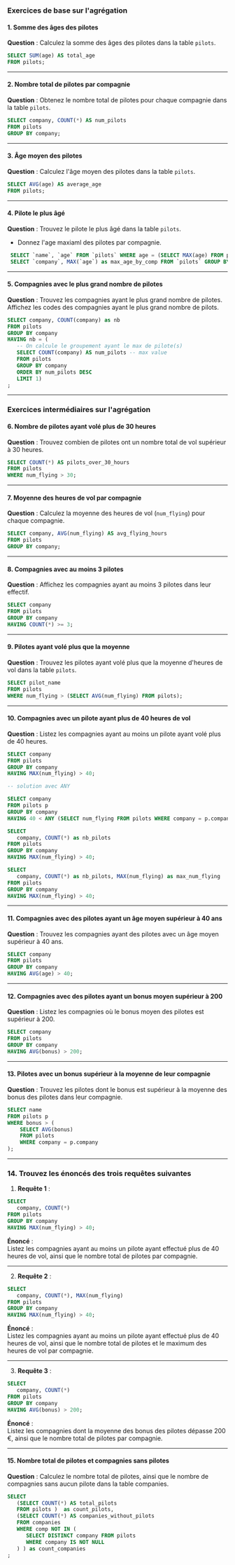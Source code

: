 ### **Exercices de base sur l'agrégation**

#### 1. **Somme des âges des pilotes**
   **Question** : Calculez la somme des âges des pilotes dans la table `pilots`.

   ```sql
   SELECT SUM(age) AS total_age
   FROM pilots;
   ```

---

#### 2. **Nombre total de pilotes par compagnie**
   **Question** : Obtenez le nombre total de pilotes pour chaque compagnie dans la table `pilots`.

   ```sql
   SELECT company, COUNT(*) AS num_pilots
   FROM pilots
   GROUP BY company;
   ```

---

#### 3. **Âge moyen des pilotes**
   **Question** : Calculez l'âge moyen des pilotes dans la table `pilots`.

   ```sql
   SELECT AVG(age) AS average_age
   FROM pilots;
   ```

---

#### 4. **Pilote le plus âgé**
   **Question** : Trouvez le pilote le plus âgé dans la table `pilots`.
   - Donnez l'age maxiaml des pilotes par compagnie.

   ```sql
    SELECT `name`, `age` FROM `pilots` WHERE age = (SELECT MAX(age) FROM pilots);
    SELECT `company`, MAX(`age`) as max_age_by_comp FROM `pilots` GROUP BY `company`  ;

   ```

---

#### 5. **Compagnies avec le plus grand nombre de pilotes**
   **Question** : Trouvez les compagnies ayant le plus grand nombre de pilotes. 
   Affichez les codes des compagnies ayant le plus grand nombre de pilots.

   ```sql
   SELECT company, COUNT(company) as nb
   FROM pilots 
   GROUP BY company
   HAVING nb = (
      -- On calcule le groupement ayant le max de pilote(s)
      SELECT COUNT(company) AS num_pilots -- max value
      FROM pilots
      GROUP BY company
      ORDER BY num_pilots DESC
      LIMIT 1)
   ;
   ```

---

### **Exercices intermédiaires sur l'agrégation**

#### 6. **Nombre de pilotes ayant volé plus de 30 heures**
   **Question** : Trouvez combien de pilotes ont un nombre total de vol supérieur à 30 heures.

   ```sql
   SELECT COUNT(*) AS pilots_over_30_hours
   FROM pilots
   WHERE num_flying > 30;
   ```

---

#### 7. **Moyenne des heures de vol par compagnie**
   **Question** : Calculez la moyenne des heures de vol (`num_flying`) pour chaque compagnie.

   ```sql
   SELECT company, AVG(num_flying) AS avg_flying_hours
   FROM pilots
   GROUP BY company;
   ```

---

#### 8. **Compagnies avec au moins 3 pilotes**
   **Question** : Affichez les compagnies ayant au moins 3 pilotes dans leur effectif.

   ```sql
   SELECT company
   FROM pilots
   GROUP BY company
   HAVING COUNT(*) >= 3;
   ```

---

#### 9. **Pilotes ayant volé plus que la moyenne**
   **Question** : Trouvez les pilotes ayant volé plus que la moyenne d'heures de vol dans la table `pilots`.

   ```sql
   SELECT pilot_name
   FROM pilots
   WHERE num_flying > (SELECT AVG(num_flying) FROM pilots);
   ```

---

#### 10. **Compagnies avec un pilote ayant plus de 40 heures de vol**
   **Question** : Listez les compagnies ayant au moins un pilote ayant volé plus de 40 heures.

   ```sql
   SELECT company
   FROM pilots
   GROUP BY company
   HAVING MAX(num_flying) > 40;

   -- solution avec ANY 

   SELECT company
   FROM pilots p
   GROUP BY company
   HAVING 40 < ANY (SELECT num_flying FROM pilots WHERE company = p.company ) ;

   SELECT 
      company, COUNT(*) as nb_pilots
   FROM pilots
   GROUP BY company
   HAVING MAX(num_flying) > 40;

   SELECT 
      company, COUNT(*) as nb_pilots, MAX(num_flying) as max_num_flying
   FROM pilots
   GROUP BY company
   HAVING MAX(num_flying) > 40;
   ```

---

#### 11. **Compagnies avec des pilotes ayant un âge moyen supérieur à 40 ans**
   **Question** : Trouvez les compagnies ayant des pilotes avec un âge moyen supérieur à 40 ans.

   ```sql
   SELECT company
   FROM pilots
   GROUP BY company
   HAVING AVG(age) > 40;
   ```

---

#### 12. **Compagnies avec des pilotes ayant un bonus moyen supérieur à 200**
   **Question** : Listez les compagnies où le bonus moyen des pilotes est supérieur à 200.

   ```sql
   SELECT company
   FROM pilots
   GROUP BY company
   HAVING AVG(bonus) > 200;
   ```

---

#### 13. **Pilotes avec un bonus supérieur à la moyenne de leur compagnie**
   **Question** : Trouvez les pilotes dont le bonus est supérieur à la moyenne des bonus des pilotes dans leur compagnie.

   ```sql
   SELECT name
   FROM pilots p
   WHERE bonus > (
       SELECT AVG(bonus)
       FROM pilots
       WHERE company = p.company
   );
   ```

---

### **14. Trouvez les énoncés des trois requêtes suivantes**

1. **Requête 1** :

```sql
SELECT 
   company, COUNT(*) 
FROM pilots
GROUP BY company
HAVING MAX(num_flying) > 40;
```

**Énoncé** :  
Listez les compagnies ayant au moins un pilote ayant effectué plus de 40 heures de vol, ainsi que le nombre total de pilotes par compagnie.

---

2. **Requête 2** :

```sql
SELECT 
   company, COUNT(*), MAX(num_flying)
FROM pilots
GROUP BY company
HAVING MAX(num_flying) > 40;
```

**Énoncé** :  
Listez les compagnies ayant au moins un pilote ayant effectué plus de 40 heures de vol, ainsi que le nombre total de pilotes et le maximum des heures de vol par compagnie.

---

3. **Requête 3** :

```sql
SELECT 
   company, COUNT(*) 
FROM pilots
GROUP BY company
HAVING AVG(bonus) > 200;
```

**Énoncé** :  
Listez les compagnies dont la moyenne des bonus des pilotes dépasse 200 €, ainsi que le nombre total de pilotes par compagnie.

---

#### 15. Nombre total de pilotes et compagnies sans pilotes
   **Question** : Calculez le nombre total de pilotes, ainsi que le nombre de compagnies sans aucun pilote dans la table companies.

```sql
SELECT 
   (SELECT COUNT(*) AS total_pilots
   FROM pilots )  as count_pilots,
   (SELECT COUNT(*) AS companies_without_pilots
   FROM companies
   WHERE comp NOT IN (
      SELECT DISTINCT company FROM pilots
      WHERE company IS NOT NULL
   ) ) as count_companies
;
```
